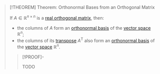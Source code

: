 >[!THEOREM] Theorem: Orthonormal Bases from an Orthogonal Matrix
>
>If $A\in \mathbb{R}^{n \times n}$ is a [real orthogonal matrix](Real%20Orthogonal%20Matrix.md), then:
>- the columns of $A$ form an [orthonormal basis](../../../Vector%20Spaces/Inner%20Product%20Spaces/Orthonormal%20Basis.md) of the [vector space](../../Row%20&%20Column%20Vectors/Real%20Vectors/Structure%20of%20the%20Real%20Vector%20Space.md) $\mathbb{R}^n$;
>- the columns of its [transpose](../../Matrix%20Operations/Matrix%20Transposition.md) $A^\mathsf{T}$ also form an [orthonormal basis](../../../Vector%20Spaces/Inner%20Product%20Spaces/Orthonormal%20Basis.md) of the [vector space](../../Row%20&%20Column%20Vectors/Real%20Vectors/Structure%20of%20the%20Real%20Vector%20Space.md) $\mathbb{R}^n$.
>
>>[!PROOF]-
>>
>>TODO
>>
>